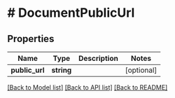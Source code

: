 # # DocumentPublicUrl

## Properties

Name | Type | Description | Notes
------------ | ------------- | ------------- | -------------
**public_url** | **string** |  | [optional]

[[Back to Model list]](../../README.md#models) [[Back to API list]](../../README.md#endpoints) [[Back to README]](../../README.md)
